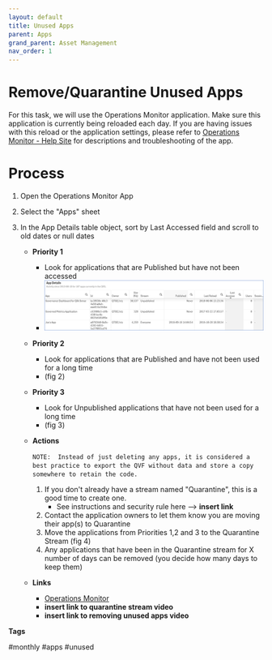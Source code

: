 ```yaml
---
layout: default
title: Unused Apps
parent: Apps
grand_parent: Asset Management
nav_order: 1
---
```


# Remove/Quarantine Unused Apps

For this task, we will use the Operations Monitor application.   Make sure this application is currently being reloaded each day. If you are having issues with this reload or the application settings, please refer to [Operations Monitor - Help Site](https://help.qlik.com/en-US/sense-admin/Subsystems/DeployAdministerQSE/Content/Sense_DeployAdminister/QSEoW/Administer_QSEoW/Monitoring_QSEoW/Operations-monitor-app.htm) for descriptions and troubleshooting of the app.			

# Process
1. Open the Operations Monitor App
2. Select the "Apps" sheet
3. In the App Details table object, sort by Last Accessed field and scroll to old dates or null dates 

    - **Priority 1**
        - Look for applications that are Published but have not been accessed
        - ![fig_1.png](images/fig_1.png)
    - **Priority 2**
        - Look for applications that are Published and have not been used for a long time
        - (fig 2)
    - **Priority 3**	
        - Look for Unpublished applications that have not been used for a long time
        - (fig 3)
		
    - **Actions**
    	 
    	```NOTE:  Instead of just deleting any apps, it is considered a best practice to export the QVF without data and store a copy somewhere to retain the code.```
    	
        1. If you don't already have a stream named "Quarantine", this is a good time to create one. 
            - See instructions and security rule here --> **insert link**
        2. Contact the application owners to let them know you are moving their app(s) to Quarantine	
	    3. Move the applications from Priorities 1,2 and 3 to the Quarantine Stream (fig 4)	
	    4. Any applications that have been in the Quarantine stream for X number of days can be removed (you decide how many days to keep them)
	    
    - **Links**
        - [Operations Monitor](https://help.qlik.com/en-US/sense-admin/Subsystems/DeployAdministerQSE/Content/Sense_DeployAdminister/QSEoW/Administer_QSEoW/Monitoring_QSEoW/Operations-monitor-app.htm)
        - **insert link to quarantine stream video**
        - **insert link to removing unused apps video**

  
  **Tags**
  
  #monthly #apps #unused
